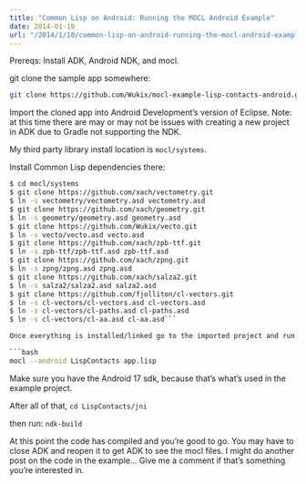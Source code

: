 ```yaml
---
title: "Common Lisp on Android: Running the MOCL Android Example"
date: 2014-01-10 
url: "/2014/1/10/common-lisp-on-android-running-the-mocl-android-example/"
---
```


Prereqs: Install ADK, Android NDK, and mocl.

git clone the sample app somewhere:

```bash
git clone https://github.com/Wukix/mocl-example-lisp-contacts-android.git
```

Import the cloned app into Android Development’s version of Eclipse. Note: at
this time there are may or may not be issues with creating a new project in ADK
due to Gradle not supporting the NDK.

My third party library install location is `mocl/systems`.

Install Common Lisp dependencies there:

````bash
$ cd mocl/systems
$ git clone https://github.com/xach/vectometry.git
$ ln -s vectometry/vectometry.asd vectometry.asd
$ git clone https://github.com/xach/geometry.git
$ ln -s geometry/geometry.asd geometry.asd
$ git clone https://github.com/Wukix/vecto.git
$ ln -s vecto/vecto.asd vecto.asd
$ git clone https://github.com/xach/zpb-ttf.git
$ ln -s zpb-ttf/zpb-ttf.asd zpb-ttf.asd
$ git clone https://github.com/xach/zpng.git
$ ln -s zpng/zpng.asd zpng.asd
$ git clone https://github.com/xach/salza2.git
$ ln -s salza2/salza2.asd salza2.asd
$ git clone https://github.com/fjolliton/cl-vectors.git
$ ln -s cl-vectors/cl-vectors.asd cl-vectors.asd
$ ln -s cl-vectors/cl-paths.asd cl-paths.asd
$ ln -s cl-vectors/cl-aa.asd cl-aa.asd```

Once everything is installed/linked go to the imported project and run:

```bash
mocl --android LispContacts app.lisp
````

Make sure you have the Android 17 sdk, because that’s what’s used in the example
project.

After all of that, `cd LispContacts/jni`

then run: `ndk-build`

At this point the code has compiled and you’re good to go. You may have to close
ADK and reopen it to get ADK to see the mocl files. I might do another post on
the code in the example… Give me a comment if that’s something you’re interested
in.
